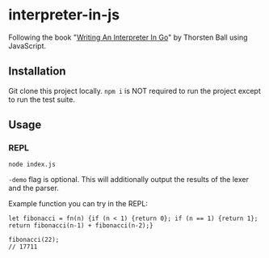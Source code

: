 # interpreter-in-js
Following the book "[Writing An Interpreter In Go](https://interpreterbook.com/)" by Thorsten Ball using JavaScript.

## Installation
Git clone this project locally. `npm i` is NOT required to run the project except to run the test suite.

## Usage
### REPL
```
node index.js 
```

`-demo` flag is optional. This will additionally output the results of the lexer and the parser.

Example function you can try in the REPL:
```
let fibonacci = fn(n) {if (n < 1) {return 0}; if (n == 1) {return 1}; return fibonacci(n-1) + fibonacci(n-2);}
```

```
fibonacci(22); 
// 17711 
```



